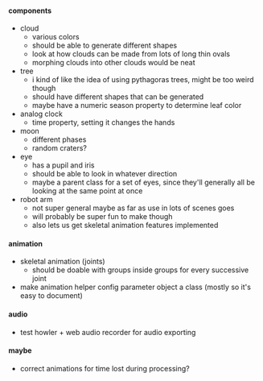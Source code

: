 #### components
  * cloud
    * various colors
    * should be able to generate different shapes
    * look at how clouds can be made from lots of long thin ovals
    * morphing clouds into other clouds would be neat
  * tree
    * i kind of like the idea of using pythagoras trees, might be too weird though
    * should have different shapes that can be generated
    * maybe have a numeric season property to determine leaf color
  * analog clock
    * time property, setting it changes the hands
  * moon
    * different phases
    * random craters?
  * eye
    * has a pupil and iris
    * should be able to look in whatever direction
    * maybe a parent class for a set of eyes, since they'll generally all be looking at the same point at once
  * robot arm
    * not super general maybe as far as use in lots of scenes goes
    * will probably be super fun to make though
    * also lets us get skeletal animation features implemented

#### animation
* skeletal animation (joints)
  * should be doable with groups inside groups for every successive joint
* make animation helper config parameter object a class (mostly so it's easy to document)

#### audio
* test howler + web audio recorder for audio exporting

#### maybe
* correct animations for time lost during processing?
